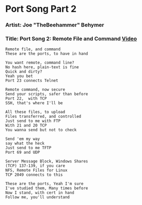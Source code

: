 # Port Song Part 2

### Artist: Joe "TheBeehammer" Behymer
### Title: Port Song 2: Remote File and Command [Video](https://www.youtube.com/watch?v=GEENcM0sQps)

```
Remote file, and command 
These are the ports, to have in hand

You want remote, command line? 
No hash here, plain-text is fine
Quick and dirty? 
Yeah you bet
Port 23 connects Telnet

Remote command, now secure
Send your scripts, safer than before
Port 22,  with TCP
SSH, that's where I'll be

All these files, to upload
Files transferred, and controlled 
Just send to me with FTP 
With 21 and 20 TCP
You wanna send but not to check 

Send 'em my way
say what the heck
Just send to me TFTP 
Port 69 and UDP

Server Message Block, Windows Shares
(TCP) 137-139, if you care
NFS, Remote Files for Linux
TCP 2049 connects to this

These are the ports, Yeah I'm sure
I've studied them, Many times before 
Now I stand, with cert in hand
Follow me, you'll understand
```